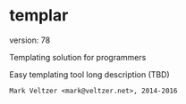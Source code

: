 templar
=======

version: 78

Templating solution for programmers

Easy templating tool long description (TBD)

	Mark Veltzer <mark@veltzer.net>, 2014-2016
